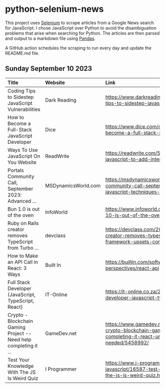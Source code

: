# python-selenium-news

This project uses [Selenium](https://www.seleniumhq.org/) to scrape articles from a Google News search for JavaScript.
I chose JavaScript over Python to avoid the disambiguation problems that arise when searching for Python.
The articles are then parsed and output to a markdown file using [Pandas](https://pandas.pydata.org/).

A GitHub action schedules the scraping to run every day and update the README.md file.

## Sunday September 10 2023


| Title                                                             | Website             | Link                                                                                                                                              |
|:------------------------------------------------------------------|:--------------------|:--------------------------------------------------------------------------------------------------------------------------------------------------|
| Coding Tips to Sidestep JavaScript Vulnerabilities                | Dark Reading        | https://www.darkreading.com/dr-tech/coding-tips-to-sidestep-javascript-vulnerabilities                                                            |
| How to Become a Full-Stack JavaScript Developer                   | Dice                | https://www.dice.com/career-advice/how-to-become-a-full-stack-javascript-developer                                                                |
| Ways To Use JavaScript On You Website                             | ReadWrite           | https://readwrite.com/5-ways-to-use-javascript-to-add-interactivity-to-your-website/                                                              |
| Portals Community Call, September 2023: Advanced ...              | MSDynamicsWorld.com | https://msdynamicsworld.com/event/portals-community-call-september-2023-advanced-javascript-techniques-power-pages                                |
| Bun 1.0 is out of the oven                                        | InfoWorld           | https://www.infoworld.com/article/3706293/bun-10-is-out-of-the-oven.html                                                                          |
| Ruby on Rails creator removes TypeScript from Turbo ...           | devclass            | https://devclass.com/2023/09/07/ruby-on-rails-creator-removes-typescript-from-turbo-framework-upsets-community/                                   |
| How to Make an API Call in React: 3 Ways                          | Built In            | https://builtin.com/software-engineering-perspectives/react-api                                                                                   |
| Full Stack Developer (JavaScript, TypeScript, React)              | IT-Online           | https://it-online.co.za/2023/09/07/full-stack-developer-javascript-typescript-react/                                                              |
| Crypto - Blockchain Gaming Project -- Need help completing it ... | GameDev.net         | https://www.gamedev.net/forums/topic/714885-crypto-blockchain-gaming-project-need-help-completing-it-react-unreal-javascript-help-needed/5458992/ |
| Test Your Knowledge With The JS Is Weird Quiz                     | I Programmer        | https://www.i-programmer.info/news/167-javascript/16587-test-your-knowledge-with-the-js-is-weird-quiz.html                                        |